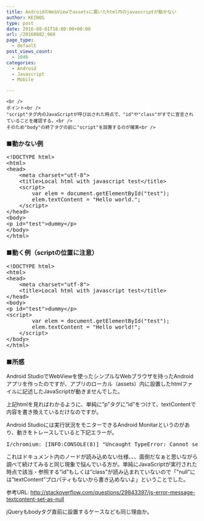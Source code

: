 ```yaml
---
title: AndroidのWebViewでassetsに置いたhtml内のjavascriptが動かない
author: KEINOS
type: post
date: 2016-08-01T16:00:00+00:00
url: /20160802_960
page_type:
  - default
post_views_count:
  - 1046
categories:
  - Android
  - Javascript
  - Mobile

---
```

<div class="section">
  <code>&lt;br />
ポイント&lt;br />
"script"タグ内のJavaScriptが呼び出された時点で、"id"や"class"がすでに宣言されていることを確認する。&lt;br />
そのため"body"の終了タグの前に"script"を設置するのが確実&lt;br />
</code></p> 
  
  <h3 id="outline__1">
    ■動かない例
  </h3>
  
  <pre class="syntax-highlight">
<span class="synComment">&#60;!DOCTYPE html&#62;</span>
<span class="synIdentifier">&#60;</span><span class="synStatement">html</span><span class="synIdentifier">&#62;</span>
<span class="synIdentifier">&#60;</span><span class="synStatement">head</span><span class="synIdentifier">&#62;</span>
<span class="synPreProc">    </span><span class="synIdentifier">&#60;</span><span class="synStatement">meta</span><span class="synIdentifier"> </span><span class="synType">charset</span><span class="synIdentifier">=</span><span class="synConstant">&#34;utf-8&#34;</span><span class="synIdentifier">&#62;</span>
<span class="synPreProc">    </span><span class="synIdentifier">&#60;</span><span class="synStatement">title</span><span class="synIdentifier">&#62;</span>Local html with javascript test<span class="synIdentifier">&#60;/</span><span class="synStatement">title</span><span class="synIdentifier">&#62;</span>
<span class="synPreProc">    </span><span class="synIdentifier">&#60;</span><span class="synStatement">script</span><span class="synIdentifier">&#62;</span>
<span class="synSpecial">        </span><span class="synIdentifier">var</span><span class="synSpecial"> elem = </span><span class="synStatement">document</span><span class="synSpecial">.getElementById</span>(<span class="synConstant">&#34;test&#34;</span>)<span class="synSpecial">;</span>
<span class="synSpecial">        elem.textContent = </span><span class="synConstant">&#34;Hello world.&#34;</span><span class="synSpecial">;</span>
<span class="synSpecial">    </span><span class="synIdentifier">&#60;/</span><span class="synStatement">script</span><span class="synIdentifier">&#62;</span>
<span class="synIdentifier">&#60;/</span><span class="synStatement">head</span><span class="synIdentifier">&#62;</span>
<span class="synIdentifier">&#60;</span><span class="synStatement">body</span><span class="synIdentifier">&#62;</span>
<span class="synIdentifier">&#60;</span><span class="synStatement">p</span><span class="synIdentifier"> </span><span class="synType">id</span><span class="synIdentifier">=</span><span class="synConstant">&#34;test&#34;</span><span class="synIdentifier">&#62;</span>dummy<span class="synIdentifier">&#60;/</span><span class="synStatement">p</span><span class="synIdentifier">&#62;</span>
<span class="synIdentifier">&#60;/</span><span class="synStatement">body</span><span class="synIdentifier">&#62;</span>
<span class="synIdentifier">&#60;/</span><span class="synStatement">html</span><span class="synIdentifier">&#62;</span>
</pre>
  
  <h3 id="outline__2">
    ■動く例（scriptの位置に注意）
  </h3>
  
  <pre class="syntax-highlight">
<span class="synComment">&#60;!DOCTYPE html&#62;</span>
<span class="synIdentifier">&#60;</span><span class="synStatement">html</span><span class="synIdentifier">&#62;</span>
<span class="synIdentifier">&#60;</span><span class="synStatement">head</span><span class="synIdentifier">&#62;</span>
<span class="synPreProc">    </span><span class="synIdentifier">&#60;</span><span class="synStatement">meta</span><span class="synIdentifier"> </span><span class="synType">charset</span><span class="synIdentifier">=</span><span class="synConstant">&#34;utf-8&#34;</span><span class="synIdentifier">&#62;</span>
<span class="synPreProc">    </span><span class="synIdentifier">&#60;</span><span class="synStatement">title</span><span class="synIdentifier">&#62;</span>Local html with javascript test<span class="synIdentifier">&#60;/</span><span class="synStatement">title</span><span class="synIdentifier">&#62;</span>
<span class="synIdentifier">&#60;/</span><span class="synStatement">head</span><span class="synIdentifier">&#62;</span>
<span class="synIdentifier">&#60;</span><span class="synStatement">body</span><span class="synIdentifier">&#62;</span>
<span class="synIdentifier">&#60;</span><span class="synStatement">p</span><span class="synIdentifier"> </span><span class="synType">id</span><span class="synIdentifier">=</span><span class="synConstant">&#34;test&#34;</span><span class="synIdentifier">&#62;</span>dummy<span class="synIdentifier">&#60;/</span><span class="synStatement">p</span><span class="synIdentifier">&#62;</span>
<span class="synIdentifier">&#60;</span><span class="synStatement">script</span><span class="synIdentifier">&#62;</span>
<span class="synSpecial">        </span><span class="synIdentifier">var</span><span class="synSpecial"> elem = </span><span class="synStatement">document</span><span class="synSpecial">.getElementById</span>(<span class="synConstant">&#34;test&#34;</span>)<span class="synSpecial">;</span>
<span class="synSpecial">        elem.textContent = </span><span class="synConstant">&#34;Hello world!&#34;</span><span class="synSpecial">;</span>
<span class="synSpecial">    </span><span class="synIdentifier">&#60;/</span><span class="synStatement">script</span><span class="synIdentifier">&#62;</span>
<span class="synIdentifier">&#60;/</span><span class="synStatement">body</span><span class="synIdentifier">&#62;</span>
<span class="synIdentifier">&#60;/</span><span class="synStatement">html</span><span class="synIdentifier">&#62;</span>
</pre>
  
  <h3 id="outline__3">
    ■所感
  </h3>
  
  <p>
    Android StudioでWebViewを使ったシンプルなWebブラウザを持ったAndroidアプリを作ったのですが、アプリのローカル（assets）内に設置したhtmlファイルに記述したJavaScriptが動きませんでした。
  </p>
  
  <p>
    上記htmlを見ればわかるように、単純に&#8221;p&#8221;タグに&#8221;id&#8221;をつけて、textContentで内容を書き換えているだけなのですが。
  </p>
  
  <p>
    Android Studioには実行状況をモニターできるAndroid Monitarというのがあり、動きをトレースしていると下記エラーが。
  </p>
  
  <pre>
I/chromium: [INFO:CONSOLE(8)] "Uncaught TypeError: Cannot set property 'textContent' of null", source: file:///android_asset/index.html (8)
</pre>
  
  <p>
    これはドキュメント内のノードが読み込めない仕様、、、面倒だなぁと思いながら調べて続けてみると同じ現象で悩んでいる方が。単純にJavaScriptが実行された時点で該当・参照する&#8221;id&#8221;もしくは&#8221;class&#8221;が読み込まれていないので「&#8221;null&#8221;には&#8221;textContent&#8221;プロパティもないから書き込めないよ」ということでした。
  </p>
  
  <p>
    参考URL: <a href="http://stackoverflow.com/questions/29843397/js-error-message-textcontent-set-as-null" target="_blank">http://stackoverflow.com/questions/29843397/js-error-message-textcontent-set-as-null</a>
  </p>
  
  <p>
    jQueryもbodyタグ直前に設置するケースなども同じ理由か。
  </p>
</div>